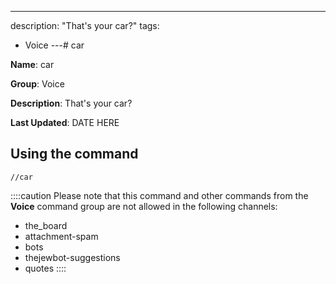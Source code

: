 ---
description: "That's your car?"
tags:
  - Voice
---# car

**Name**: car

**Group**: Voice

**Description**: That's your car?

**Last Updated**: DATE HERE

## Using the command

    //car

::::caution Please note that this command and other commands from the **Voice** command group are not allowed in the following channels:
- the_board
- attachment-spam
- bots
- thejewbot-suggestions
- quotes
::::